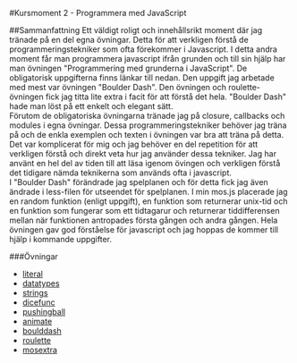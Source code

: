 #Kursmoment 2 - Programmera med JavaScript

##Sammanfattning
Ett väldigt roligt och innehållsrikt moment där jag tränade på en del egna övningar. Detta för att verkligen förstå de programmeringstekniker som ofta förekommer i Javascript. I detta andra moment får man programmera javascript ifrån grunden och till sin hjälp har man övningen "Programmering med grunderna i JavaScript". De obligatorisk uppgifterna finns länkar till nedan. Den uppgift jag arbetade med mest var övningen "Boulder Dash". Den övningen och roulette-övningen fick jag titta lite extra i facit för att förstå det hela. "Boulder Dash" hade man löst på ett enkelt och elegant sätt.<br /> Förutom de obligatoriska övningarna tränade jag på closure, callbacks och modules i egna övningar. Dessa programmeringstekniker behöver jag träna på och de enkla exemplen och texten i övningen var bra att träna på detta. Det var komplicerat för mig och jag behöver en del repetition för att verkligen förstå och direkt veta hur jag använder dessa tekniker. Jag har använt en hel del av tiden till att läsa igenom övingen och verkligen förstå det tidigare nämda teknikerna som används ofta i javascript.<br />
I "Boulder Dash" förändrade jag spelplanen och för detta fick jag även ändrade i less-filen för utseendet för spelplanen. I min mos.js placerade jag en random funktion (enligt uppgift), en funktion som returnerar unix-tid och en funktion som fungerar som ett tidtagarur och returnerar tiddifferensen mellan när funktionen antropades första gången och andra gången. Hela övningen gav god förståelse för javascript och jag hoppas de kommer till hjälp i kommande uppgifter.  


###Övningar
*  [literal](http://www.student.bth.se/~frsd14/javascript/assignment/literal/) 
*  [datatypes](http://www.student.bth.se/~frsd14/javascript/assignment/datatypes/)
*  [strings](http://www.student.bth.se/~frsd14/javascript/assignment/strings/) 
*  [dicefunc](http://www.student.bth.se/~frsd14/javascript/assignment/dicefunc/) 
*  [pushingball](http://www.student.bth.se/~frsd14/javascript/assignment/pushingball/) 
*  [animate](http://www.student.bth.se/~frsd14/javascript/assignment/animate/) 
*  [boulddash](http://www.student.bth.se/~frsd14/javascript/assignment/boulddash/) 
*  [roulette](http://www.student.bth.se/~frsd14/javascript/assignment/roulette/) 
*  [mosextra](http://www.student.bth.se/~frsd14/javascript/assignment/mosextra/) 
